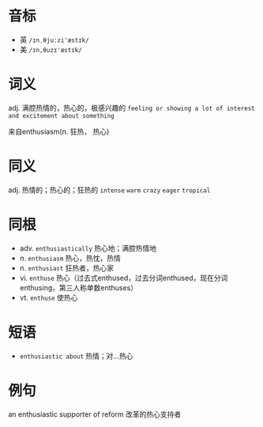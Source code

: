 # 音标

- 英 `/ɪnˌθjuːzi'æstɪk/`
- 美 `/ɪn,θuzɪ'æstɪk/`

# 词义

adj. 满腔热情的，热心的，极感兴趣的
`feeling or showing a lot of interest and excitement about something`



来自enthusiasm(n. 狂热， 热心)

# 同义

adj. 热情的；热心的；狂热的
`intense` `warm` `crazy` `eager` `tropical`

# 同根

- adv. `enthusiastically` 热心地；满腔热情地
- n. `enthusiasm` 热心，热忱，热情
- n. `enthusiast` 狂热者，热心家
- vi. `enthuse` 热心（过去式enthused，过去分词enthused，现在分词enthusing，第三人称单数enthuses）
- vt. `enthuse` 使热心

# 短语

- `enthusiastic about` 热情；对…热心

# 例句

an enthusiastic supporter of reform
改革的热心支持者



